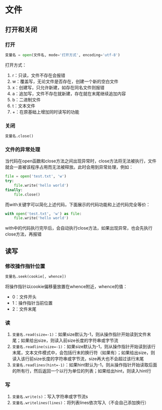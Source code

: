 # 文件

## 打开和关闭

### 打开

```python
变量名 = open(文件名, mode='打开方式', encoding='utf-8')
```

打开方式：
1. r：只读，文件不存在会报错
2. w：覆盖写，无论文件是否存在，创建一个新的空白文件
3. x：创建写，只允许新建，如存在同名文件则报错
4. a：追加写，文件不存在就新建，存在就在末尾继续追加内容
5. b：二进制文件
6. t：文本文件
7. +：在原基础上增加同时读写的功能

### 关闭

```python
变量名.close()
```

### 文件的异常处理

当代码在open函数和close方法之间出现异常时，close方法将无法被执行，文件就会一直被该程序占用而无法被释放。此时会用到异常处理，例如：

```python
file = open('test.txt', 'w')
try:
    file.write('hello world')
finally:
    file.close()
```

而with关键字可以简化上述代码，下面展示的代码功能和上述代码完全等价：

```python
with open('test.txt', 'w') as file:
    file.write('hello world')
```

with中的代码执行完毕后，会自动执行close方法，如果出现异常，也会先执行close方法，再报错

## 读写

### 修改操作指针位置

```python
变量名.seek(cookie[, whence])
```

将操作指针以cookie偏移量放置在whence附近，whence的值：
* 0：文件开头
* 1：操作指针当前位置
* 2：文件末尾

### 读

1. `变量名.read(size=-1)`：如果size默认为-1，则从操作指针开始读到文件末尾；如果给出size，则读入前size长度的字符串或字节流
2. `变量名.readline(size=-1)`：如果size默认为-1，则从操作指针开始读到该行末尾，文本文件模式中，会包括行末的换行符（如果有）；如果给出size，则读入该行前size长度的字符串或字节流，size再大也不会超过该行末尾
3. `变量名.readlines(hint=-1)`：如果hint默认为-1，则从操作指针开始读取后面的所有行，然后返回一个以行为单位的列表；如果给出hint，则读入hint行

### 写

1. `变量名.write(s)`：写入字符串或字节流s
2. `变量名.writelines(lines)`：将列表lines依次写入（不会自己添加换行）
